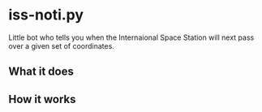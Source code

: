 # iss-noti.py
Little bot who tells you when the Internaional Space Station will next pass over a given set of coordinates.

## What it does

## How it works

